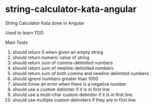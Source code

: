 # string-calculator-kata-angular
String Calculator Kata done in Angular

Used to learn TDD

Main Tests
1. should return 0 when given an empty string
2. should return numeric value of string
3. should return sum of comma-delimited numbers
4. should return sum of newline-delimited numbers
5. should return sum of both comma and newline delimited numbers
6. should ignore numbers greater than 1000
7. should throw an error when there is a negative number
8. should use a custom delimiter if it is in first line
9. should use a multi-char custom delimiter if it is in first line
10. should use multiple custom delimiters if they are in first line
